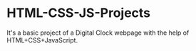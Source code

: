# HTML-CSS-JS-Projects
It's a basic project of a Digital Clock webpage with the help of HTML+CSS+JavaScript.
